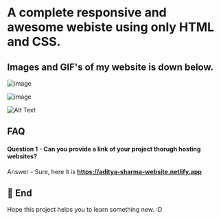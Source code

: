 # A complete responsive and awesome webiste using only HTML and CSS.
## Images and GIF's of my website is down below.
![image](https://user-images.githubusercontent.com/95962046/155842568-c504336c-024d-4591-9a28-b8bacc4e7ada.png)





![image](https://user-images.githubusercontent.com/95962046/155842586-478265eb-2eab-49b9-a262-457418316d11.png)





![Alt Text](hhttps://media.giphy.com/media/meUZW6tO70jZkMoP4k/giphy.gif) 
 
## FAQ

#### Question 1 - Can you provide a link of your project thorugh hosting websites?

Answer - Sure, here it is **https://aditya-sharma-website.netlify.app**

## 🚀 End
Hope this project helps you to learn something new. :D
